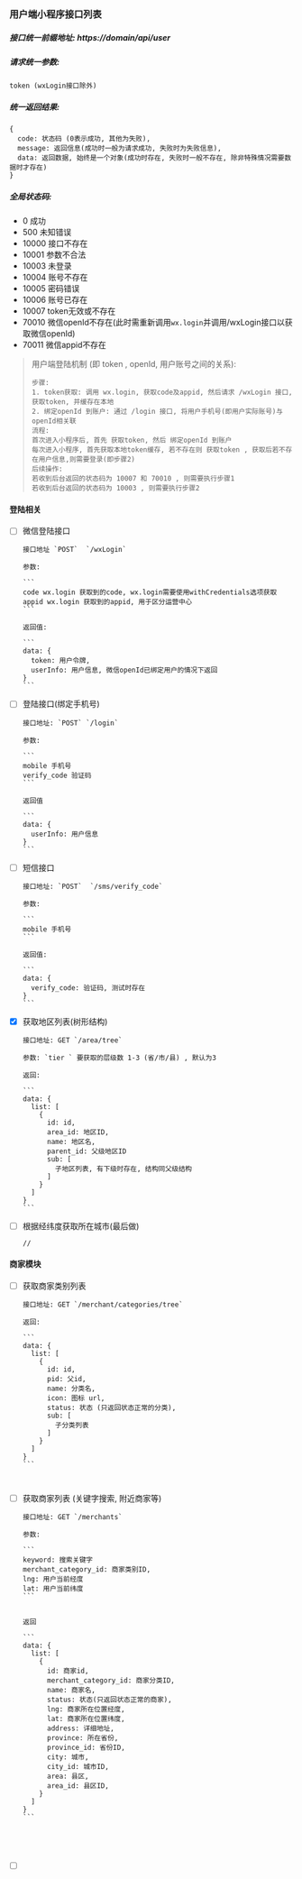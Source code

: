 ### 用户端小程序接口列表

##### 接口统一前缀地址: https://domain/api/user

##### 请求统一参数:

```
token (wxLogin接口除外)
```

##### 统一返回结果:

```
{
  code: 状态码 (0表示成功, 其他为失败),
  message: 返回信息(成功时一般为请求成功, 失败时为失败信息),
  data: 返回数据, 始终是一个对象(成功时存在, 失败时一般不存在, 除非特殊情况需要数据时才存在)
}
```


##### 全局状态码:

- 0  成功
- 500 未知错误
- 10000 接口不存在
- 10001 参数不合法
- 10003 未登录
- 10004 账号不存在
- 10005 密码错误
- 10006 账号已存在
- 10007  token无效或不存在
- 70010 微信openId不存在(此时需重新调用`wx.login`并调用/wxLogin接口以获取微信openId)
- 70011  微信appid不存在



> 用户端登陆机制 (即 token , openId, 用户账号之间的关系):
>
> ```
> 步骤:
> 1. token获取: 调用 wx.login, 获取code及appid, 然后请求 /wxLogin 接口, 获取token, 并缓存在本地
> 2. 绑定openId 到账户: 通过 /login 接口, 将用户手机号(即用户实际账号)与openId相关联
> 流程:
> 首次进入小程序后, 首先 获取token, 然后 绑定openId 到账户
> 每次进入小程序, 首先获取本地token缓存, 若不存在则 获取token , 获取后若不存在用户信息,则需要登录(即步骤2)
> 后续操作:
> 若收到后台返回的状态码为 10007 和 70010 , 则需要执行步骤1
> 若收到后台返回的状态码为 10003 , 则需要执行步骤2
> ```



#### 登陆相关

- [ ] 微信登陆接口

      接口地址 `POST`  `/wxLogin`

      参数: 

      ```
      code wx.login 获取到的code, wx.login需要使用withCredentials选项获取
      appid wx.login 获取到的appid, 用于区分运营中心
      ```

      返回值: 

      ```
      data: {
        token: 用户令牌,
        userInfo: 用户信息, 微信openId已绑定用户的情况下返回
      }
      ```



- [ ] 登陆接口(绑定手机号)

      接口地址: `POST` `/login`

      参数:

      ```
      mobile 手机号
      verify_code 验证码
      ```

      返回值

      ```
      data: {
        userInfo: 用户信息
      }
      ```



- [ ] 短信接口

      接口地址: `POST`  `/sms/verify_code`

      参数:

      ```
      mobile 手机号
      ```

      返回值: 

      ```
      data: {
        verify_code: 验证码, 测试时存在
      }
      ```



- [x] 获取地区列表(树形结构)

      接口地址: GET `/area/tree`

      参数: `tier ` 要获取的层级数 1-3 (省/市/县) , 默认为3

      返回: 

      ```
      data: {
        list: [
          {
            id: id,
            area_id: 地区ID,
            name: 地区名,
            parent_id: 父级地区ID
            sub: [
              子地区列表, 有下级时存在, 结构同父级结构
            ]
          }
        ]
      }
      ```



- [ ] 根据经纬度获取所在城市(最后做)

      //  

#### 商家模块


- [ ] 获取商家类别列表

      接口地址: GET `/merchant/categories/tree`

      返回:

      ```
      data: {
        list: [
          {
            id: id,
            pid: 父id,
            name: 分类名,
            icon: 图标 url,
            status: 状态 (只返回状态正常的分类),
            sub: [
              子分类列表
            ]
          }
        ]
      }
      ```

      ​

- [ ] 获取商家列表 (关键字搜索, 附近商家等)

      接口地址: GET `/merchants`

      参数: 

      ```
      keyword: 搜索关键字
      merchant_category_id: 商家类别ID,
      lng: 用户当前经度
      lat: 用户当前纬度
      ```


      返回

      ```
      data: {
        list: [
          {
            id: 商家id,
            merchant_category_id: 商家分类ID,
            name: 商家名,
            status: 状态(只返回状态正常的商家),
            lng: 商家所在位置经度,
            lat: 商家所在位置纬度,
            address: 详细地址,
            province: 所在省份,
            province_id: 省份ID,
            city: 城市,
            city_id: 城市ID,
            area: 县区,
            area_id: 县区ID,
          }
        ]
      }
      ```

      ​

      ​

- [ ] ​

      ​